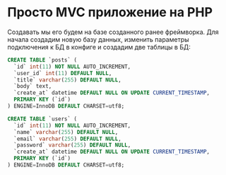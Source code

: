 # Просто MVC приложение на PHP

Создавать мы его будем на базе созданного ранее фреймворка. Для начала создадим новую базу данных, изменить параметры подключения к БД в конфиге и создадим две таблицы в БД:

```sql
CREATE TABLE `posts` (
  `id` int(11) NOT NULL AUTO_INCREMENT,
  `user_id` int(11) DEFAULT NULL,
  `title` varchar(255) DEFAULT NULL,
  `body` text,
  `create_at` datetime DEFAULT NULL ON UPDATE CURRENT_TIMESTAMP,
  PRIMARY KEY (`id`)
) ENGINE=InnoDB DEFAULT CHARSET=utf8;

CREATE TABLE `users` (
  `id` int(11) NOT NULL AUTO_INCREMENT,
  `name` varchar(255) DEFAULT NULL,
  `email` varchar(255) DEFAULT NULL,
  `password` varchar(255) DEFAULT NULL,
  `create_at` datetime DEFAULT NULL ON UPDATE CURRENT_TIMESTAMP,
  PRIMARY KEY (`id`)
) ENGINE=InnoDB DEFAULT CHARSET=utf8;
```